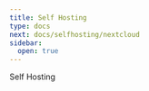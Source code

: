 ```yaml
---
title: Self Hosting
type: docs
next: docs/selfhosting/nextcloud
sidebar:
  open: true
---
```


Self Hosting

